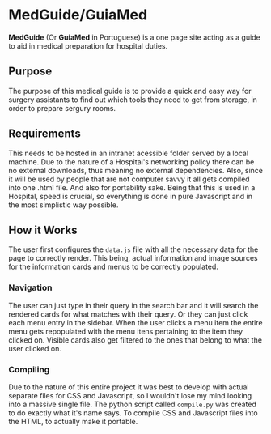 # MedGuide/GuiaMed
**MedGuide** (Or **GuiaMed** in Portuguese) is a one page site acting as a guide to aid in medical preparation for hospital duties.

## Purpose
The purpose of this medical guide is to provide a quick and easy way for surgery assistants to find out which tools they need to get from storage, in order to prepare sergury rooms.

## Requirements
This needs to be hosted in an intranet acessible folder served by a local machine.
Due to the nature of a Hospital's networking policy there can be no external downloads, thus meaning no external dependencies.
Also, since it will be used by people that are not computer savvy it all gets compiled into one .html file. And also for portability sake.
Being that this is used in a Hospital, speed is crucial, so everything is done in pure Javascript and in the most simplistic way possible.

## How it Works
The user first configures the `data.js` file with all the necessary data for the page to correctly render. This being, actual information and image sources for the information cards and menus to be correctly populated.

### Navigation
The user can just type in their query in the search bar and it will search the rendered cards for what matches with their query. Or they can just click each menu entry in the sidebar.
When the user clicks a menu item the entire menu gets repopulated with the menu itens pertaining to the item they clicked on. Visible cards also get filtered to the ones that belong to what the user clicked on.

### Compiling
Due to the nature of this entire project it was best to develop with actual separate files for CSS and Javascript, so I wouldn't lose my mind looking into a massive single file.
The python script called `compile.py` was created to do exactly what it's name says. To compile CSS and Javascript files into the HTML, to actually make it portable.
